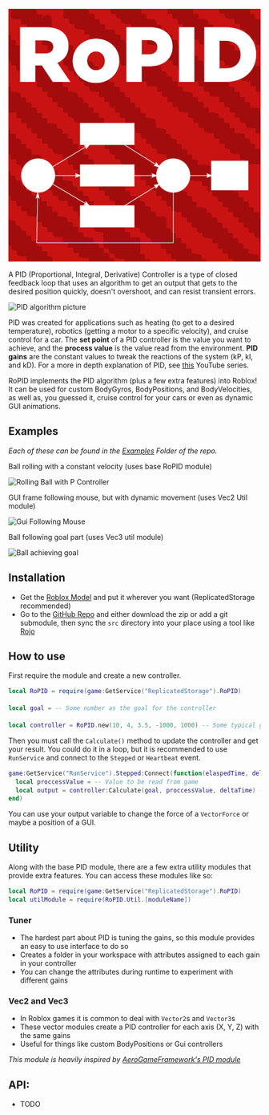 ![Logo](logo/Logo.png)


A PID (Proportional, Integral, Derivative) Controller is a type of closed feedback loop that uses an algorithm to get an output that gets to the desired position quickly, doesn't overshoot, and can resist transient errors.

![PID algorithm picture](https://upload.wikimedia.org/wikipedia/commons/4/43/PID_en.svg)

PID was created for applications such as heating (to get to a desired temperature), robotics (getting a motor to a specific velocity), and cruise control for a car. The **set point** of a PID controller is the value you want to achieve, and the **process value** is the value read from the environment. **PID gains** are the constant values to tweak the reactions of the system (kP, kI, and kD). For a more in depth explanation of PID, see [this](https://youtube.com/playlist?list=PLn8PRpmsu08pQBgjxYFXSsODEF3Jqmm-y) YouTube series. 

RoPID implements the PID algorithm (plus a few extra features) into Roblox! It can be used for custom BodyGyros, BodyPositions, and BodyVelocities, as well as, you guessed it, cruise control for your cars or even as dynamic GUI animations. 

## Examples
*Each of these can be found in  the [Examples](examples) Folder of the repo.*

Ball rolling with a constant velocity (uses base RoPID module)

![Rolling Ball with P Controller](https://media.giphy.com/media/fZro2MsFatkNbUwo28/giphy.gif)


GUI frame following mouse, but with dynamic movement (uses Vec2 Util module)

![Gui Following Mouse](https://media.giphy.com/media/YPG10EZf79qh4J9dAF/giphy.gif)


Ball following goal part (uses Vec3 util module)

![Ball achieving goal](https://media.giphy.com/media/YKjNJ1QsBc5IW10V4O/giphy.gif)


## Installation
- Get the  [Roblox Model](https://www.roblox.com/library/6607300586/RoPID)  and put it wherever you want (ReplicatedStorage recommended)
- Go to the [GitHub Repo](https://github.com/B-Ricey763/RoPID/) and either download the zip or add a git submodule, then sync the `src` directory into your place using a tool like [Rojo](https://rojo.space/docs/)

## How to use
First require the module and create a new controller.
```lua
local RoPID = require(game:GetService("ReplicatedStorage").RoPID)

local goal = -- Some number as the goal for the controller

local controller = RoPID.new(10, 4, 3.5, -1000, 1000) -- Some typical gains
```
Then you must call the `Calculate()` method to update the controller and get your result. You could do it in a loop, but it is recommended to use `RunService` and connect to the `Stepped` or `Heartbeat` event.
```lua
game:GetService("RunService").Stepped:Connect(function(elaspedTime, deltaTime)
  local proccessValue = -- Value to be read from game
  local output = controller:Calculate(goal, proccessValue, deltaTime) -- Don't forget the delta time parameter!
end)
```
You can use your output variable to change the force of a `VectorForce` or maybe a position of a GUI. 

## Utility
Along with the base PID module, there are a few extra utility modules that provide extra features. You can access these modules like so:
```lua
local RoPID = require(game:GetService("ReplicatedStorage").RoPID)
local utilModule = require(RoPID.Util.[moduleName])
```

### Tuner
- The hardest part about PID is tuning the gains, so this module provides an easy to use interface to do so
- Creates a folder in your workspace with attributes assigned to each gain in your controller 
- You can change the attributes during runtime to experiment with different gains

### Vec2 and Vec3 
- In Roblox games it is common to deal with `Vector2`s and `Vector3`s
- These vector modules create a PID controller for each axis (X, Y, Z) with the same gains
- Useful for things like custom BodyPositions or Gui controllers

*This module is heavily inspired by [AeroGameFramework's PID module](https://github.com/Sleitnick/AeroGameFramework/blob/43e4e02717e36ac83c820abc4461fb8afa2cd967/src/StarterPlayer/StarterPlayerScripts/Aero/Modules/PID.lua)*

## API:
- TODO

